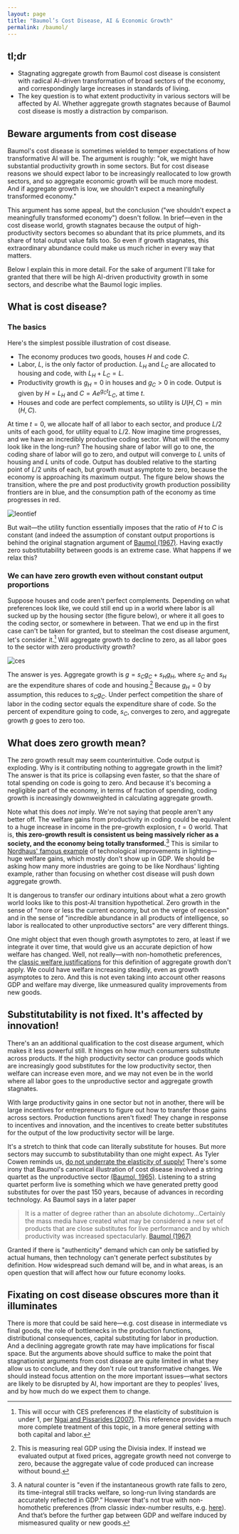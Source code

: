 ```yaml
---
layout: page
title: "Baumol’s Cost Disease, AI & Economic Growth"
permalink: /baumol/
---
```


## tl;dr

* Stagnating aggregate growth from Baumol cost disease is consistent with radical AI-driven transformation of broad sectors of the economy, and correspondingly large increases in standards of living.
* The key question is to what extent productivity in various sectors will be affected by AI. Whether aggregate growth stagnates because of Baumol cost disease is mostly a distraction by comparison.

## Beware arguments from cost disease
Baumol's cost disease is sometimes wielded to temper expectations of how transformative AI will be. The argument is roughly: "ok, we might have substantial productivity growth in some sectors. But for cost disease reasons we should expect labor to be increasingly reallocated to low growth sectors, and so aggregate economic growth will be much more modest. And if aggregate growth is low, we shouldn't expect a meaningfully transformed economy."

This argument has some appeal, but the conclusion ("we shouldn't expect a meaningfully transformed economy") doesn't follow. In brief—even in the cost disease world, growth stagnates because the output of high-productivity sectors becomes so abundant that its price plummets, and its share of total output value falls too. So even if growth stagnates, this extraordinary abundance could make us much richer in every way that matters.

Below I explain this in more detail. For the sake of argument I'll take for granted that there will be high AI-driven productivity growth in some sectors, and describe what the Baumol logic implies.

## What is cost disease?

### The basics
Here's the simplest possible illustration of cost disease.
* The economy produces two goods, houses $H$ and code $C$.
* Labor, $L$, is the only factor of production. $L_H$ and $L_C$ are allocated to housing and code, with $L_H + L_C = L$.
* Productivity growth is $g_H = 0$ in houses and $g_C > 0$ in code. Output is given by $H = L_H$ and $C = Ae^{g_C t} L_C$, at time $t$.
* Houses and code are perfect complements, so utility is $U(H, C) = \min(H,C)$.

At time $t=0$, we allocate half of all labor to each sector, and produce $L/2$ units of each good, for utility equal to $L/2$. Now imagine time progresses, and we have an incredibly productive coding sector. What will the economy look like in the long-run? The housing share of labor will go to one, the coding share of labor will go to zero, and output will converge to $L$ units of housing and $L$ units of code. Output has doubled relative to the starting point of $L/2$ units of each, but growth must asymptote to zero, because the economy is approaching its maximum output. The figure below shows the transition, where the pre and post productivity growth production possibility frontiers are in blue, and the consumption path of the economy as time progresses in red.

![leontief](./assets/leontief.png "leontief")

But wait—the utility function essentially imposes that the ratio of $H$ to $C$ is constant (and indeed the assumption of constant output proportions is behind the original stagnation argument of [Baumol (1967)](https://www.jstor.org/stable/1812111). Having exactly zero substitutability between goods is an extreme case. What happens if we relax this? 

### We can have zero growth even without constant output proportions
Suppose houses and code aren't perfect complements. Depending on what preferences look like, we could still end up in a world where labor is all sucked up by the housing sector (the figure below), or where it all goes to the coding sector, or somewhere in between. That we end up in the first case can't be taken for granted, but to steelman the cost disease argument, let's consider it.[^1] Will aggregate growth to decline to zero, as all labor goes to the sector with zero productivity growth? 

![ces](./assets/ces.png "ces")

[^1]: This will occur with CES preferences if the elasticity of substituion is under 1, per [Ngai and Pissarides (2007)](https://www.aeaweb.org/articles?id=10.1257/aer.97.1.429). This reference provides a much more complete treatment of this topic, in a more general setting with both capital and labor. 

The answer is yes. Aggregate growth is $g = s_C g_C + s_H g_H$, where $s_C$ and $s_H$ are the expenditure shares of code and housing.[^2] Because $g_H = 0$ by assumption, this reduces to $s_C g_C$. Under perfect competition the share of labor in the coding sector equals the expenditure share of code. So the percent of expenditure going to code, $s_C$, converges to zero, and aggregate growth $g$ goes to zero too.

[^2]: This is measuring real GDP using the Divisia index. If instead we evaluated output at fixed prices, aggregate growth need not converge to zero, because the aggregate value of code produced can increase without bound.

## What does zero growth mean?
The zero growth result may seem counterintuitive. Code output is exploding. Why is it contributing nothing to aggregate growth in the limit? The answer is that its price is collapsing even faster, so that the share of total spending on code is going to zero. And because it's becoming a negligible part of the economy, in terms of fraction of spending, coding growth is increasingly downweighted in calculating aggregate growth.

Note what this does _not_ imply. We're not saying that people aren't any better off. The welfare gains from productivity in coding could be equivalent to a huge increase in income in the pre-growth explosion, $t = 0$ world. That is, **this zero-growth result is consistent us being massively richer as a society, and the economy being totally transformed.**[^3] This is similar to [Nordhaus' famous example](https://www.nber.org/system/files/chapters/c6064/c6064.pdf) of technological improvements in lighting—huge welfare gains, which mostly don't show up in GDP. We should be asking how many more industries are going to be like Nordhaus' lighting example, rather than focusing on whether cost disease will push down aggregate growth.

It is dangerous to transfer our ordinary intuitions about what a zero growth world looks like to this post-AI transition hypothetical. Zero growth in the sense of "more or less the current economy, but on the verge of recession" and in the sense of "incredible abundance in all products of intelligence, so labor is reallocated to other unproductive sectors" are very different things.

[^3]: A natural counter is "even if the instantaneous growth rate falls to zero, its time-integral still tracks welfare, so long-run living standards are accurately reflected in GDP.” However that's not true with non-homothetic preferences (from classic index-number results, e.g. [here](https://www.cambridge.org/core/books/abs/essays-in-the-theory-and-measurement-of-consumer-behaviour-in-honour-of-sir-richard-stone/economic-theory-of-index-numbers-a-survey/52A45638278E8E4F9B35E3BD120F48E5)). And that’s before the further gap between GDP and welfare induced by mismeasured quality or new goods.

One might object that even though growth asymptotes to zero, at least if we integrate it over time, that would give us an accurate depiction of how welfare has changed. Well, not really—with non-homothetic preferences, the [classic welfare justifications]() for this definition of aggregate growth don't apply. We could have welfare increasing steadily, even as growth asymptotes to zero. And this is not even taking into account other reasons GDP and welfare may diverge, like unmeasured quality improvements from new goods. 

## Substitutability is not fixed. It's affected by innovation!

There's an an additional qualification to the cost disease argument, which makes it less powerful still. It hinges on how much consumers substitute across products. If the high productivity sector can produce goods which are increasingly good substitutes for the low productivity sector, then welfare can increase even more, and we may not even be in the world where all labor goes to the unproductive sector and aggregate growth stagnates.

With large productivity gains in one sector but not in another, there will be large incentives for entrepreneurs to figure out how to transfer those gains across sectors. Production functions aren't fixed! They change in response to incentives and innovation, and the incentives to create better substitutes for the output of the low productivity sector will be large. 

It's a stretch to think that code can literally substitute for houses. But more sectors may succumb to substitutability than one might expect. As Tyler Cowen reminds us, [do not underrate the elasticity of supply!](https://marginalrevolution.com/marginalrevolution/2023/09/do-not-underrate-the-elasticity-of-supply.html) There's some irony that Baumol's canonical illustration of cost disease involved a string quartet as the unproductive sector [(Baumol, 1965)](https://www.jstor.org/stable/1816292). Listening to a string quartet perform live is something which we have generated pretty good substitutes for over the past 150 years, because of advances in recording technology. As Baumol says in a later paper

> It is a matter of degree rather than an absolute dichotomy...Certainly the mass media have created what may be considered a new set of products that are close substitutes for live performance and by which productivity was increased spectacularly. [Baumol (1967)](https://www.jstor.org/stable/1812111)

Granted if there is "authenticity" demand which can only be satisfied by actual humans, then technology can't generate perfect substitutes by definition. How widespread such demand will be, and in what areas, is an open question that will affect how our future economy looks.

## Fixating on cost disease obscures more than it illuminates
There is more that could be said here—e.g. cost disease in intermediate vs final goods, the role of bottlenecks in the production functions, distributional consequences, capital substituting for labor in production. And a declining aggregate growth rate may have implications for fiscal space. But the arguments above should suffice to make the point that stagnationist arguments from cost disease are quite limited in what they allow us to conclude, and they don't rule out transformative changes. We should instead focus attention on the more important issues—what sectors are likely to be disrupted by AI, how important are they to peoples' lives, and by how much do we expect them to change.

